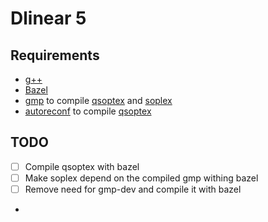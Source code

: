# Dlinear 5

## Requirements

- [g++](https://gcc.gnu.org/)
- [Bazel](https://bazel.build/)
- [gmp](https://gmplib.org/) to compile [qsoptex](https://gmplib.org/) and [soplex](https://soplex.zib.de/)
- [autoreconf](https://www.gnu.org/software/autoconf/autoconf.html) to compile [qsoptex](https://gmplib.org/)

## TODO

- [ ] Compile qsoptex with bazel
- [ ] Make soplex depend on the compiled gmp withing bazel
- [ ] Remove need for gmp-dev and compile it with bazel
- 
